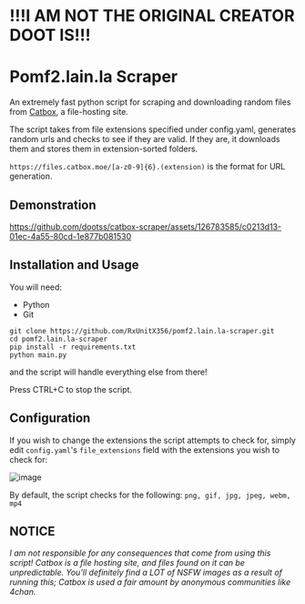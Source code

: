 # !!!I AM NOT THE ORIGINAL CREATOR DOOT IS!!!

# Pomf2.lain.la Scraper

An extremely fast python script for scraping and downloading random files from [Catbox](https://pomf2.lain.la/), a file-hosting site.

The script takes from file extensions specified under config.yaml, generates random urls and checks to see if they are valid. If they are, it downloads them and stores them in extension-sorted folders.

`https://files.catbox.moe/[a-z0-9]{6}.(extension)` is the format for URL generation.

## Demonstration
https://github.com/dootss/catbox-scraper/assets/126783585/c0213d13-01ec-4a55-80cd-1e877b081530

## Installation and Usage
You will need:
- Python
- Git
```
git clone https://github.com/RxUnitX356/pomf2.lain.la-scraper.git
cd pomf2.lain.la-scraper
pip install -r requirements.txt
python main.py
```
and the script will handle everything else from there!

Press CTRL+C to stop the script.

## Configuration
If you wish to change the extensions the script attempts to check for, simply edit `config.yaml`'s `file_extensions` field with the extensions you wish to check for:

![image](https://github.com/dootss/catbox-scraper/assets/126783585/726ebad4-9fa9-4807-bafe-28f3867c6949)

By default, the script checks for the following: `png, gif, jpg, jpeg, webm, mp4`

## NOTICE
*I am not responsible for any consequences that come from using this script! Catbox is a file hosting site, and files found on it can be unpredictable. You'll definitely find a LOT of NSFW images as a result of running this; Catbox is used a fair amount by anonymous communities like 4chan.*


